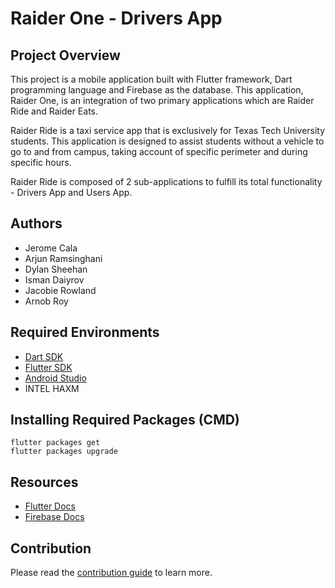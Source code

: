 # Raider One - Drivers App

## Project Overview

This project is a mobile application built with Flutter framework, Dart programming language and Firebase as the database. This application, Raider One, is an integration of two primary applications which are Raider Ride and Raider Eats.

Raider Ride is a taxi service app that is exclusively for Texas Tech University students. This application is designed to assist students without a vehicle to go to and from campus, taking account of specific perimeter and during specific hours.

Raider Ride is composed of 2 sub-applications to fulfill its total functionality - Drivers App and Users App.

## Authors

- Jerome Cala
- Arjun Ramsinghani
- Dylan Sheehan
- Isman Daiyrov
- Jacobie Rowland
- Arnob Roy

## Required Environments

- [Dart SDK](https://dart.dev/get-dart)
- [Flutter SDK](https://docs.flutter.dev/get-started/install)
- [Android Studio](https://developer.android.com/studio?gclid=Cj0KCQjwlumhBhClARIsABO6p-ywe261VM93pttKP5zDd6vMLWXKPZwxdU0m2eCgNLx44Z4Xnv8mkF8aAuDpEALw_wcB&gclsrc=aw.ds)
- INTEL HAXM

## Installing Required Packages (CMD)

```
flutter packages get
flutter packages upgrade
```

## Resources

- [Flutter Docs](https://docs.flutter.dev/)
- [Firebase Docs](https://firebase.google.com/docs)

## Contribution

Please read the [contribution guide](contributing.md) to learn more.
